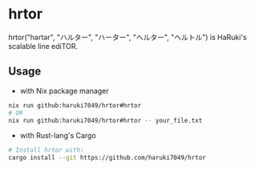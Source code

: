 # hrtor

hrtor("hərtər", "ハルター", "ハーター", "ヘルター", "ヘルトル") is HaRuki's scalable line ediTOR.

## Usage

- with Nix package manager

```bash
nix run github:haruki7049/hrtor#hrtor
# OR
nix run github:haruki7049/hrtor#hrtor -- your_file.txt
```

- with Rust-lang's Cargo

```bash
# Install hrtor with:
cargo install --git https://github.com/haruki7049/hrtor
```

